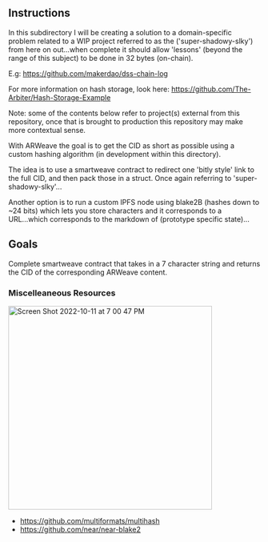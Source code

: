 ## Instructions

In this subdirectory I will be creating a solution to a domain-specific problem related to a WIP project referred to as the ('super-shadowy-slky') from here on out...when complete it should allow 'lessons' (beyond the range of this subject) to be done in 32 bytes (on-chain).

E.g: https://github.com/makerdao/dss-chain-log

For more information on hash storage, look here: https://github.com/The-Arbiter/Hash-Storage-Example

Note: some of the contents below refer to project(s) external from this repository, once that is brought to production this repository may make more contextual sense.

With ARWeave the goal is to get the CID as short as possible using a custom hashing algorithm (in development within this directory). 

The idea is to use a smartweave contract to redirect one 'bitly style' link to the full CID, and then pack those in a struct. Once again referring to 'super-shadowy-slky'...

Another option is to run a custom IPFS node using blake2B (hashes down to ~24 bits) which lets you store characters and it corresponds to a URL...which corresponds to the markdown of (prototype specific state)...

## Goals

Complete smartweave contract that takes in a 7 character string and returns the CID of the corresponding ARWeave content.

### Miscelleaneous Resources

<img width="407" alt="Screen Shot 2022-10-11 at 7 00 47 PM" src="https://user-images.githubusercontent.com/33232379/195213729-f9c3e2ce-5d4d-46ad-92a2-f4c041a1262e.png">

* https://github.com/multiformats/multihash
* https://github.com/near/near-blake2

                                                                                                                                             
